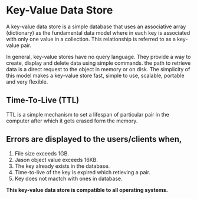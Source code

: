 # Key-Value Data Store

  A key-value data store is a simple database that uses an associative array (dictionary) as the fundamental data model where in each key is associated with only one value in a collection. This relationship is referred to as a key-value pair.

In general, key-value stores have no query language. They provide a way to create, display and delete data using simple commands. the path to retrieve data is a direct request to the object in memory or on disk. The simplicity of this model makes a key-value store fast, simple to use, scalable, portable and very flexible.


## Time-To-Live (TTL) 
  TTL is a simple mechanism to set a lifespan of particular pair in the computer after which it gets erased form the memory.

## Errors are displayed to the users/clients when, 

1. File size exceeds 1GB.
2. Jason object value exceeds 16KB.
3. The key already exists in the database.
4. Time-to-live of the key is expired which retieving a pair.
5. Key does not mactch with ones in database.

**This key-value data store is compatible to all operating systems.**
